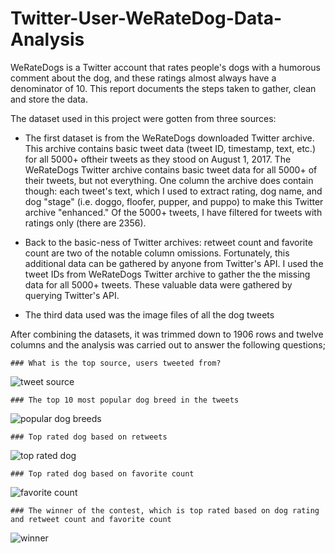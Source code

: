 # Twitter-User-WeRateDog-Data-Analysis

WeRateDogs is a Twitter account that rates people's dogs with a humorous comment about the dog, and these ratings almost always have a denominator of 10. 
This report documents the steps taken to gather, clean and store the data.

The dataset used in this project were gotten from three sources:

- The first dataset is from the WeRateDogs downloaded Twitter archive. 
This archive contains basic tweet data (tweet ID, timestamp, text, etc.) for all 5000+ oftheir tweets as they stood on August 1, 2017.
The WeRateDogs Twitter archive contains basic tweet data for all 5000+ of their tweets, but not everything. 
One column the archive does contain though: each tweet's text, 
which I used to extract rating, dog name, and dog "stage" (i.e. doggo, floofer, pupper, and puppo) to make this Twitter archive "enhanced." Of the 5000+ tweets, 
I have filtered for tweets with ratings only (there are 2356).

- Back to the basic-ness of Twitter archives: retweet count and favorite count are two of the notable column omissions. 
Fortunately, this additional data can be gathered by anyone from Twitter's API. 
I used the tweet IDs from WeRateDogs Twitter archive to gather the the missing data for all 5000+ tweets. 
These valuable data were gathered by querying Twitter's API.

- The third data used was the image files of all the dog tweets

After combining the datasets, it was trimmed down to 1906 rows and twelve columns and the
analysis was carried out to answer the following questions;
 
 	### What is the top source, users tweeted from?
  ![tweet source](https://user-images.githubusercontent.com/104560999/183890411-5d706935-974b-498b-b19e-7caf19b3affe.png)

  
 	### The top 10 most popular dog breed in the tweets
  ![popular dog breeds](https://user-images.githubusercontent.com/104560999/183890495-3cef9e5e-6cf0-4132-8aa4-3772fcaff7fa.png)

  
 	### Top rated dog based on retweets
  ![top rated dog](https://user-images.githubusercontent.com/104560999/183890590-09447a92-8f47-4540-8c7a-d21d36769016.jpg)

  
 	### Top rated dog based on favorite count
  ![favorite count](https://user-images.githubusercontent.com/104560999/183890747-bfcb665f-3d65-4b9d-9bc8-6b1ba0eaa7b0.jpg)

  
 	### The winner of the contest, which is top rated based on dog rating and retweet count and favorite count
  ![winner](https://user-images.githubusercontent.com/104560999/183890809-d3415bc1-956f-421c-84ff-120213b2a4e9.jpg)

